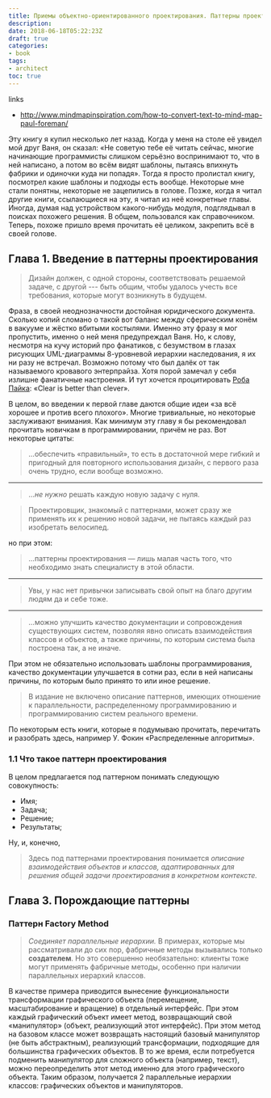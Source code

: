 ```yaml
---
title: Приемы объектно-ориентированного проектирования. Паттерны проектирования
description:
date: 2018-06-18T05:22:23Z
draft: true
categories:
- book
tags:
- architect
toc: true
---
```


links
* http://www.mindmapinspiration.com/how-to-convert-text-to-mind-map-paul-foreman/

Эту книгу я купил несколько лет назад. Когда у меня на столе её увидел мой друг Ваня, он сказал: «Не советую тебе её читать сейчас, многие начинающие программисты слишком серьёзно воспринимают то, что в ней написано, а потом во всём видят шаблоны, пытаясь впихнуть фабрики и одиночки куда ни попадя». Тогда я просто пролистал книгу, посмотрел какие шаблоны и подходы есть вообще. Некоторые мне стали понятны, некоторые не зацепились в голове. Позже, когда я читал другие книги, ссылающиеся на эту, я читал из неё конкретные главы. Иногда, думая над устройством какого-нибудь модуля, подглядывал в поисках похожего решения. В общем, пользовался как справочником. Теперь, похоже пришло время прочитать её целиком, закрепить всё в своей голове.

## Глава 1. Введение в паттерны проектирования

> Дизайн должен, с одной стороны, соответствовать решаемой задаче, с другой --- быть общим, чтобы удалось учесть все требования, которые могут возникнуть в будущем.

Фраза, в своей неоднозначности достойная юридического документа. Сколько копий сломано о такой вот баланс между сферическим конём в вакууме и жёстко вбитыми костылями. Именно эту фразу я мог пропустить, именно о ней меня предупреждал Ваня. Но, к слову, несмотря на кучу историй про фанатиков, с безумством в глазах рисующих UML-диаграммы 8-уровневой иерархии наследования, я их ни разу не встречал. Возможно потому что был далёк от так называемого кровавого энтерпрайза. Хотя порой замечал у себя излишне фанатичные настроения. И тут хочется процитировать [Роба Пайка](https://go-proverbs.github.io): «Clear is better than clever».

В целом, во введении к первой главе даются общие идеи «за всё хорошее и против всего плохого». Многие тривиальные, но некоторые заслуживают внимания. Как минимум эту главу я бы рекомендовал прочитать новичкам в программировании, причём не раз. Вот некоторые цитаты:

> ...обеспечить «правильный», то есть в достаточной мере гибкий и пригодный для повторного использования дизайн, с первого раза очень трудно, если вообще возможно.

---

> ..._не нужно_ решать каждую новую задачу с нуля.

> Проектировщик, знакомый с паттернами, может сразу же применять их к решению новой задачи, не пытаясь каждый раз изобретать велосипед.

но при этом:

> ...паттерны проектирования — лишь малая часть того, что необходимо знать специалисту в этой области.

---

> Увы, у нас нет привычки записывать свой опыт на благо другим людям да и себе тоже.

---

> ...можно улучшить качество документации и сопровождения существующих систем, позволяя явно описать взаимодействия классов и объектов, а также причины, по которым система была построена так, а не иначе.

При этом не обязательно использовать шаблоны программирования, качество документации улучшается в сотни раз, если в ней написаны причины, по которым было принято то или иное решение.

> В издание не включено описание паттернов, имеющих отношение к параллельности, распределенному программированию и программированию систем реального времени.

По некоторым есть книги, которые я подумываю прочитать, перечитать и разобрать здесь, например У. Фокин «Распределенные алгоритмы».

### 1.1 Что такое паттерн проектирования

В целом предлагается под паттерном понимать следующую совокупность:
* Имя;
* Задача;
* Решение;
* Результаты;

Ну, и, конечно,

> Здесь под паттернами проектирования понимается _описание взаимодействия объектов и классов, адаптированных для решения общей задачи проектирования в конкретном контексте._

## Глава 3. Порождающие паттерны

### Паттерн Factory Method

> _Соединяет параллельные иерархии._ В примерах, которые мы рассматривали до сих пор, фабричные методы вызывались только **создателем**. Но это совершенно необязательно: клиенты тоже могут применять фабричные методы, особенно при наличии параллельных иерархий классов.

В качестве примера приводится вынесение функциональности трансформации графического объекта (перемещение, масштабирование и вращение) в отдельный интерфейс. При этом каждый графический объект имеет метод, возвращающий свой «манипулятор» (объект, реализующий этот интерфейс). При этом метод на базовом классе может возвращать настоящий базовый манипулятор (не быть абстрактным), реализующий трансформации, подходящие для большинства графических объектов. В то же время, если потребуется подменить манипулятор для сложного объекта (например, текст), можно переопределить этот метод именно для этого графического объекта. Таким образом, получается 2 параллельные иерархии классов: графических объектов и манипуляторов.

